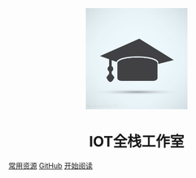 <p align="center">
<img src="./iot.jpg" width="200" height="200"/>
</p>
<h1 align="center">IOT全栈工作室</h1>

[常用资源](https://www.yuque.com/smile67/pfkah4)
[GitHub](https://github.com/smile677/iot-full-stack-studio)
[开始阅读](#guide)



